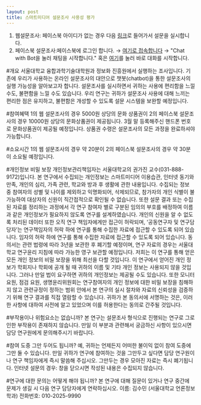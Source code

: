 ```yaml
---
layout: post
title: 스마트미디어 설문조사 사용성 평가
---
```


1. 웹설문조사: 페이스북 아이디가 없는 경우 다음 [링크](https://goo.gl/forms/Cl9AakbDBS9ivMMw1)로 들어가서 설문을 실시합니다.
2. 페이스북 설문조사:페이스북에 로그인 합니다. → [여기로 접속합니다](https://chatfuel.com/bot/%EC%82%AC%EC%9D%B4%EB%B2%84%EC%A7%80%ED%82%B4%EC%9D%B4-%EC%97%90%ED%8B%B0%EB%B4%87-1584090968312890) → "Chat with Bot을 눌러 채팅을 시작합니다."
혹은 [여기](https://www.messenger.com/t/1584090968312890)를 눌러 바로 대화를 시작합니다.


#개요
서울대학교 융합과학기술대학원과 정보화 진흥원에서 실행하는 조사입니다. 
기존에 우리가 사용하는 온라인 설문조사의 대안으로 챗봇(chatbot)을 통한 설문조사의 실행 가능성을 알아보고자 합니다. 
설문조사를 실시하면서 귀하는 사용에 편리함을 느낄 수도, 불편함을 느낄 수도 있습니다.
우리 연구는 귀하가 설문조사 사용에 대해 느끼는 편리한 점은 유지하고, 불편함은 개성할 수 있도록 설문 시스템을 보완할 예정입니다. 

#참여혜택
1의 웹 설문조사의 경우 5000원 상당의 문화 상품권이 2의 페이스북 설문조사의 경우 10000원 상당의 문화상품권이 제공됩니다. 
3월 말 등록해주신 핸드폰 번호로 문화상품권이 제공될 예정입니다.
상품권 수령은 설문조사의 모든 과정을 완료하셔야 가능합니다.

#소요시간
1의 웹 설문조사의 경우 약 20분이 2의 페이스북 설문조사의 경우 약 30분이 소요될 예정입니다.

#개인정보 비밀 보장
개인정보관리책임자는 서울대학교의 권가진 교수(031-888-9172)입니다. 본 연구에서 수집되는 개인정보는 스마트미디어 이용습관, 인터넷 동기와 만족, 개인의 심리, 가족 관련, 학교와 방과 후 생활에 관한 내용입니다. 수집되는 정보 중 참여자의 성별 및 나이를 제외하고 익명화되어, 삭제되므로, 참가자의 개인 식별이 불가능하여 대상자의 신원이 직간접적으로 확인될 수 없습니다. 또한 설문 결과 또는 수집된 자료를 정리하는 과정에서 각 연구 참여자 별로 구분된 임의의 부호를 배정하여 이름과 같은 개인정보가 필요하지 않도록 연구를 설계하였습니다. 개인의 신원을 알 수 없도록 처리된 데이터 또한 오직 연구 책임자에게만 접근이 허락되며, ‘공동연구자 및 연구담당자’는 연구책임자의 허락 하에 연구를 통해 수집한 자료에 접근할 수 있도록 되어 있습니다. 임자의 허락 하에 연구를 통해 수집한 자료에 접근할 수 있도록 되어 있습니다. 동의서는 관련 법령에 따라 3년을 보관한 후 폐기할 예정이며, 연구 자료의 경우는 서울대학교 연구윤리 지침에 따라 가능한 영구 보관할 예정입니다. 저희는 이 연구를 통해 얻은 모든 개인 정보의 비밀 보장을 위해 최선을 다할 것입니다. 이 연구에서 얻어진 개인 정보가 학회지나 학회에 공개 될 때 귀하의 이름 및 기타 개인 정보는 사용되지 않을 것입니다. 그러나 만일 법이 요구하면 귀하의 개인정보는 제공될 수도 있습니다. 또한 모니터 요원, 점검 요원, 생명윤리위원회는 연구참여자의 개인 정보에 대한 비밀 보장을 침해하지 않고 관련규정이 정하는 범위 안에서 본 연구의 실시 절차와 자료의 신뢰성을 검증하기 위해 연구 결과를 직접 열람할 수 있습니다. 귀하가 본 동의서에 서명하는 것은, 이러한 사항에 대하여 사전에 알고 있었으며 이를 허용한다는 동의로 간주될 것입니다.

#부작용이나 위험요소는 없습니까?
본 연구는 설문조사 형식으로 진행되는 연구로 그로 인한 부작용이 존재하지 않습니다. 만일 이 부분과 관련해서 궁금하신 사항이 있으시면 담당 연구원에게 문의해주시기 바랍니다.

#참여 도중 그만 두어도 됩니까?
예, 귀하는 언제든지 어떠한 불이익 없이 참여 도중에 그만 둘 수 있습니다. 만일 귀하가 연구에 참여하는 것을 그만두고 싶다면 담당 연구원이나 연구 책임자에게 즉시 말씀해 주십시오. 그만두는 경우 모아진 자료는 즉시 폐기됩니다. 인터넷 설문의 경우: 창을 닫으시면 작성된 내용은 수집되지 않습니다.

#연구에 대한 문의는 어떻게 해야 됩니까?
본 연구에 대해 질문이 있거나 연구 중간에 문제가 생길 시 다음 연구 담당자에게 연락하십시오.
이름: 김수민 (서울대학교 언론정보학과)  전화번호: 010-2025-9990 
